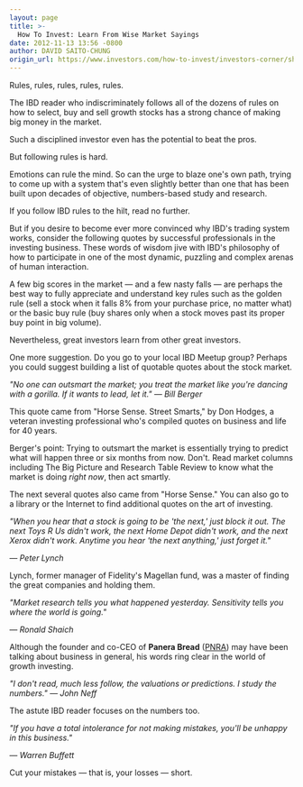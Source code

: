 ```yaml
---
layout: page
title: >-
  How To Invest: Learn From Wise Market Sayings
date: 2012-11-13 13:56 -0800
author: DAVID SAITO-CHUNG
origin_url: https://www.investors.com/how-to-invest/investors-corner/shaich-lynch-buffett-words-of-wisdom
---
```





Rules, rules, rules, rules, rules.

  

The IBD reader who indiscriminately follows all of the dozens of rules on how to select, buy and sell growth stocks has a strong chance of making big money in the market.

  

Such a disciplined investor even has the potential to beat the pros.

  

But following rules is hard.

  

Emotions can rule the mind. So can the urge to blaze one's own path, trying to come up with a system that's even slightly better than one that has been built upon decades of objective, numbers-based study and research.

  

If you follow IBD rules to the hilt, read no further.

  

But if you desire to become ever more convinced why IBD's trading system works, consider the following quotes by successful professionals in the investing business. These words of wisdom jive with IBD's philosophy of how to participate in one of the most dynamic, puzzling and complex arenas of human interaction.

  

A few big scores in the market — and a few nasty falls — are perhaps the best way to fully appreciate and understand key rules such as the golden rule (sell a stock when it falls 8% from your purchase price, no matter what) or the basic buy rule (buy shares only when a stock moves past its proper buy point in big volume).

  

Nevertheless, great investors learn from other great investors.

  

One more suggestion. Do you go to your local IBD Meetup group? Perhaps you could suggest building a list of quotable quotes about the stock market.

  

*"No one can outsmart the market; you treat the market like you're dancing with a gorilla. If it wants to lead, let it." — Bill Berger*

  

This quote came from "Horse Sense. Street Smarts," by Don Hodges, a veteran investing professional who's compiled quotes on business and life for 40 years.

  

Berger's point: Trying to outsmart the market is essentially trying to predict what will happen three or six months from now. Don't. Read market columns including The Big Picture and Research Table Review to know what the market is doing *right now*, then act smartly.

  

The next several quotes also came from "Horse Sense." You can also go to a library or the Internet to find additional quotes on the art of investing.

  

*"When you hear that a stock is going to be 'the next,' just block it out. The next Toys R Us didn't work, the next Home Depot didn't work, and the next Xerox didn't work. Anytime you hear 'the next anything,' just forget it."*

  

*— Peter Lynch*

  

Lynch, former manager of Fidelity's Magellan fund, was a master of finding the great companies and holding them.

  

*"Market research tells you what happened yesterday. Sensitivity tells you where the world is going."*

  

*— Ronald Shaich*

  

Although the founder and co-CEO of **Panera Bread** ([PNRA](https://research.investors.com/quote.aspx?symbol=PNRA)) may have been talking about business in general, his words ring clear in the world of growth investing.

  

*"I don't read, much less follow, the valuations or predictions. I study the numbers." — John Neff*

  

The astute IBD reader focuses on the numbers too.

  

*"If you have a total intolerance for not making mistakes, you'll be unhappy in this business."*

  

*— Warren Buffett*

  

Cut your mistakes — that is, your losses — short.





